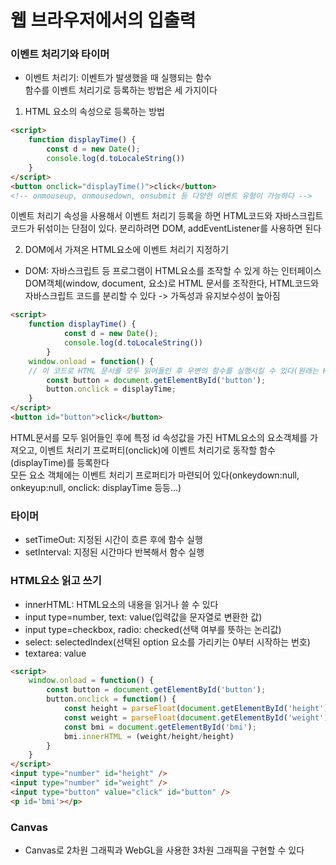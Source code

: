 # 웹 브라우저에서의 입출력   

### 이벤트 처리기와 타이머   
- 이벤트 처리기: 이벤트가 발생했을 때 실행되는 함수   
함수를 이벤트 처리기로 등록하는 방법은 세 가지이다   
1. HTML 요소의 속성으로 등록하는 방법
```HTML
<script>
    function displayTime() {
        const d = new Date();
        console.log(d.toLocaleString())
    }
</script>
<button onclick="displayTime()">click</button>
<!-- onmouseup, onmousedown, onsubmit 등 다양한 이벤트 유형이 가능하다 -->
```
이벤트 처리기 속성을 사용해서 이벤트 처리기 등록을 하면 HTML코드와 자바스크립트 코드가 뒤섞이는 단점이 있다. 분리하려면 DOM, addEventListener를 사용하면 된다    

2. DOM에서 가져온 HTML요소에 이벤트 처리기 지정하기   
- DOM: 자바스크립트 등 프로그램이 HTML요소를 조작할 수 있게 하는 인터페이스   
DOM객체(window, document, 요소)로 HTML 문서를 조작한다, HTML코드와 자바스크립트 코드를 분리할 수 있다 -> 가독성과 유지보수성이 높아짐    
```HTML
<script>
    function displayTime() {
            const d = new Date();
            console.log(d.toLocaleString())
        }
    window.onload = function() {
    // 이 코드로 HTML 문서를 모두 읽어들인 후 우변의 함수를 실행시킬 수 있다(원래는 HTML문서를 해석하는 도중에 script요소를 발견하면 코드를 실행한 다음에 HTML을 다시 해석한다)
        const button = document.getElementById('button');
        button.onclick = displayTime;
    }
</script>
<button id="button">click</button>
```
HTML문서를 모두 읽어들인 후에 특정 id 속성값을 가진 HTML요소의 요소객체를 가져오고, 이벤트 처리기 프로퍼티(onclick)에 이벤트 처리기로 동작할 함수(displayTime)를 등록한다    
모든 요소 객체에는 이벤트 처리기 프로퍼티가 마련되어 있다(onkeydown:null, onkeyup:null, onclick: displayTime 등등...)    

### 타이머   
- setTimeOut: 지정된 시간이 흐른 후에 함수 실행   
- setInterval: 지정된 시간마다 반복해서 함수 실행   

### HTML요소 읽고 쓰기   
- innerHTML: HTML요소의 내용을 읽거나 쓸 수 있다    
- input type=number, text: value(입력값을 문자열로 변환한 값)    
- input type=checkbox, radio: checked(선택 여부를 뜻하는 논리값)    
- select: selectedIndex(선택된 option 요소를 가리키는 0부터 시작하는 번호)   
- textarea: value   
```HTML
<script>
    window.onload = function() {
        const button = document.getElementById('button');
        button.onclick = function() {
            const height = parseFloat(document.getElementById('height').value);
            const weight = parseFloat(document.getElementById('weight').value);
            const bmi = document.getElementById('bmi');
            bmi.innerHTML = (weight/height/height)
        }
    }
</script>
<input type="number" id="height" />
<input type="number" id="weight" />
<input type="button" value="click" id="button" />
<p id='bmi'></p>
```

### Canvas
- Canvas로 2차원 그래픽과 WebGL을 사용한 3차원 그래픽을 구현할 수 있다   
